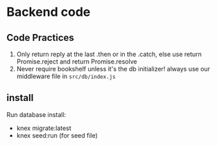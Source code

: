 # Backend code
## Code Practices
1. Only return reply at the last .then or in the .catch, else use return Promise.reject and return Promise.resolve
2. Never require bookshelf unless it's the db initializer! always use our middleware file in `src/db/index.js`

## install
Run database install:
- knex migrate:latest
- knex seed:run (for seed file)